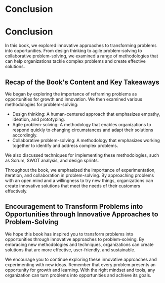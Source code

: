 # Conclusion

Conclusion
==========

In this book, we explored innovative approaches to transforming problems into opportunities. From design thinking to agile problem-solving to collaborative problem-solving, we examined a range of methodologies that can help organizations tackle complex problems and create effective solutions.

Recap of the Book's Content and Key Takeaways
---------------------------------------------

We began by exploring the importance of reframing problems as opportunities for growth and innovation. We then examined various methodologies for problem-solving:

* Design thinking: A human-centered approach that emphasizes empathy, ideation, and prototyping.
* Agile problem-solving: A methodology that enables organizations to respond quickly to changing circumstances and adapt their solutions accordingly.
* Collaborative problem-solving: A methodology that emphasizes working together to identify and address complex problems.

We also discussed techniques for implementing these methodologies, such as Scrum, SWOT analysis, and design sprints.

Throughout the book, we emphasized the importance of experimentation, iteration, and collaboration in problem-solving. By approaching problems with an open mind and a willingness to try new things, organizations can create innovative solutions that meet the needs of their customers effectively.

Encouragement to Transform Problems into Opportunities through Innovative Approaches to Problem-Solving
-------------------------------------------------------------------------------------------------------

We hope this book has inspired you to transform problems into opportunities through innovative approaches to problem-solving. By embracing new methodologies and techniques, organizations can create solutions that are more effective, user-friendly, and sustainable.

We encourage you to continue exploring these innovative approaches and experimenting with new ideas. Remember that every problem presents an opportunity for growth and learning. With the right mindset and tools, any organization can turn problems into opportunities and achieve its goals.